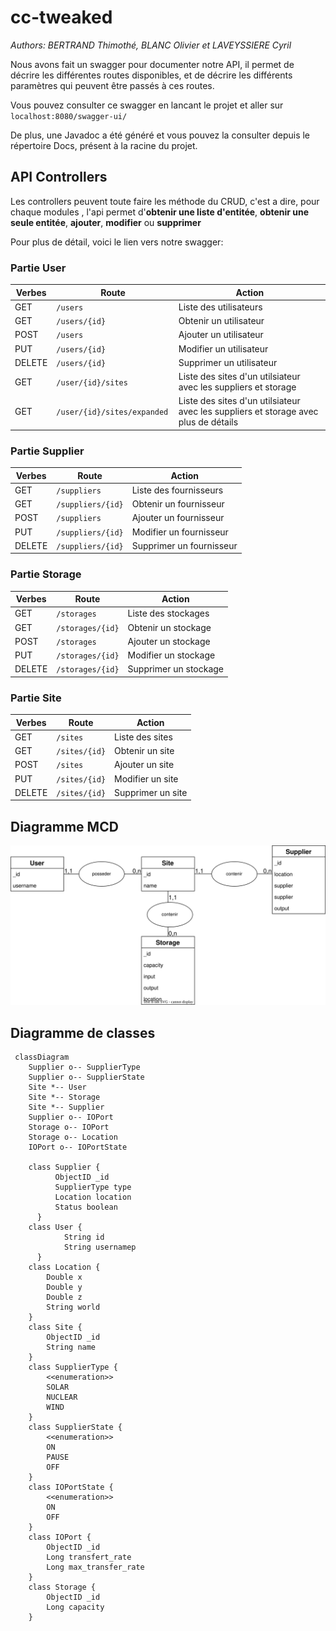 # cc-tweaked
*Authors: BERTRAND Thimothé, BLANC Olivier et LAVEYSSIERE Cyril*  

Nous avons fait un swagger pour documenter notre API, il permet de décrire les différentes routes disponibles, et de décrire les différents paramètres qui peuvent être passés à ces routes.

Vous pouvez consulter ce swagger en lancant le projet et aller sur `localhost:8080/swagger-ui/`

De plus, une Javadoc a été généré et vous pouvez la consulter depuis le répertoire Docs, présent à la racine du projet.

## API Controllers

Les controllers peuvent toute faire les méthode du CRUD, c'est a dire, pour chaque modules , l'api permet d'**obtenir une liste d'entitée**, **obtenir une seule entitée**, **ajouter**, **modifier** ou **supprimer**

Pour plus de détail, voici le lien vers notre swagger:

### Partie User

| Verbes | Route                     | Action                                                                              |
|--------|---------------------------|-------------------------------------------------------------------------------------|
| GET    | `/users`                    | Liste des utilisateurs                                                              |
| GET    | `/users/{id}               `| Obtenir un utilisateur                                                              |
| POST   | `/users                    `| Ajouter un utilisateur                                                              |
| PUT    | `/users/{id}               `| Modifier un utilisateur                                                             |
| DELETE | `/users/{id}               `| Supprimer un utilisateur                                                            |
| GET    | `/user/{id}/sites          `| Liste des sites d'un utilsiateur avec les suppliers et storage                      |
| GET    | `/user/{id}/sites/expanded `| Liste des sites d'un utilsiateur avec les suppliers et storage avec plus de détails |


### Partie Supplier


| Verbes | Route | Action |
|--------|-------|--------|
| GET    | `/suppliers`      |Liste des fournisseurs|
| GET    |   `/suppliers/{id}`    |Obtenir un fournisseur|
| POST   |  `/suppliers`     |Ajouter un fournisseur|
| PUT    |  `/suppliers/{id}`     |Modifier un fournisseur|
| DELETE |  `/suppliers/{id}`     |Supprimer un fournisseur|

### Partie Storage

| Verbes | Route | Action |
|--------|-------|--------|
| GET    | `/storages`      |Liste des stockages|
| GET    |   `/storages/{id}`    |Obtenir un stockage|
| POST   |  `/storages`     |Ajouter un stockage|
| PUT    |  `/storages/{id}`     |Modifier un stockage|
| DELETE |  `/storages/{id}`     |Supprimer un stockage|

### Partie Site

| Verbes | Route | Action |
|--------|-------|--------|
| GET    | `/sites`      |Liste des sites|
| GET    |   `/sites/{id}`    |Obtenir un site|
| POST   |  `/sites`     |Ajouter un site|
| PUT    |  `/sites/{id}`     |Modifier un site|
| DELETE |  `/sites/{id}`     |Supprimer un site|

## Diagramme MCD
![Diagramme de classes](./mcd.svg)

## Diagramme de classes


```mermaid
 classDiagram
    Supplier o-- SupplierType
    Supplier o-- SupplierState
    Site *-- User
    Site *-- Storage
    Site *-- Supplier
    Supplier o-- IOPort
    Storage o-- IOPort
    Storage o-- Location
    IOPort o-- IOPortState
      
    class Supplier {
          ObjectID _id
          SupplierType type
          Location location
          Status boolean
      }
    class User {
            String id
            String usernamep
      }
    class Location {
        Double x
        Double y
        Double z
        String world
    }
    class Site {
        ObjectID _id
        String name
    }
    class SupplierType {
        <<enumeration>>
        SOLAR
        NUCLEAR
        WIND
    }
    class SupplierState {
        <<enumeration>>
        ON
        PAUSE
        OFF
    }
    class IOPortState {
        <<enumeration>>
        ON
        OFF
    }
    class IOPort {
        ObjectID _id
        Long transfert_rate
        Long max_transfer_rate
    }
    class Storage {
        ObjectID _id
        Long capacity
    }
```